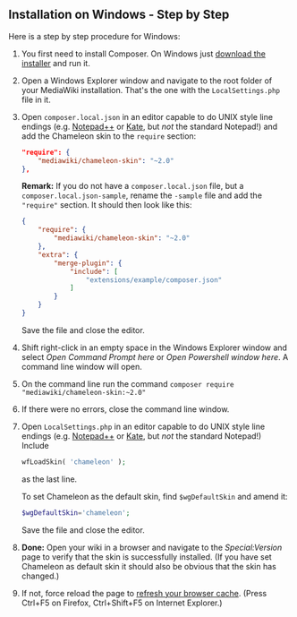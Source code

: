 ## Installation on Windows - Step by Step

Here is a step by step procedure for Windows:

1.  You first need to install Composer. On Windows just [download the
    installer][composer-installer] and run it.
    
2.  Open a Windows Explorer window and navigate to the root folder of
    your MediaWiki installation. That's the one with the `LocalSettings.php`
    file in it.

3.  Open `composer.local.json` in an editor capable to do UNIX style line
    endings (e.g. [Notepad++][] or [Kate][], but *not* the standard Notepad!)
    and add the Chameleon skin to the `require` section:
    ```json
    "require": { 
        "mediawiki/chameleon-skin": "~2.0"
    },
    ```
   
    **Remark:** If you do not have a `composer.local.json` file, but a
    `composer.local.json-sample`, rename the `-sample` file and add the
    `"require"` section. It should then look like this:
    ```json
    {
        "require": {
            "mediawiki/chameleon-skin": "~2.0"
        },
        "extra": {
            "merge-plugin": {
                "include": [
                    "extensions/example/composer.json"
                ]
            }
        }
    }
    ```

    Save the file and close the editor.

4.  Shift right-click in an empty space in the Windows Explorer window and
    select *Open Command Prompt here* or *Open Powershell window here*. A
    command line window will open.
    
5.  On the command line run the command
    `composer require "mediawiki/chameleon-skin:~2.0"`
    
6.  If there were no errors, close the command line window.

7.  Open `LocalSettings.php` in an editor capable to do UNIX style line
    endings (e.g. [Notepad++][] or [Kate][], but *not* the standard Notepad!)
    Include
    ```php
    wfLoadSkin( 'chameleon' );
    ```
    as the last line.
   
    To set Chameleon as the default skin, find `$wgDefaultSkin` and amend it:
    ```php
    $wgDefaultSkin='chameleon';
    ```

    Save the file and close the editor.
    
8.  __Done:__ Open your wiki in a browser and navigate to the _Special:Version_
    page to verify that the skin is successfully installed. (If you have set
    Chameleon as default skin it should also be obvious that the skin has
    changed.)

9.  If not, force reload the page to
    [refresh your browser cache][cache-refresh]. (Press Ctrl+F5 on Firefox,
    Ctrl+Shift+F5 on Internet Explorer.)

[composer-installer]: https://getcomposer.org/Composer-Setup.exe
[Notepad++]: http://notepad-plus-plus.org/
[Kate]:http://kate-editor.org/
[cache-refresh]: http://www.refreshyourcache.com/en/home/
